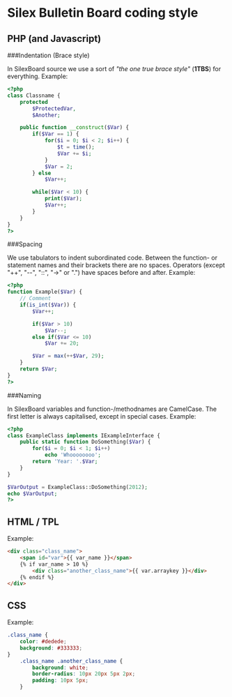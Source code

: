 Silex Bulletin Board coding style
=================================

PHP (and Javascript)
--------------------

###Indentation (Brace style)

In SilexBoard source we use a sort of _"the one true brace style"_ (__1TBS__) for everything.
Example:

```php
<?php
class Classname {
	protected
		$ProtectedVar,
		$Another;

	public function __construct($Var) {
		if($Var == 1) {
			for($i = 0; $i < 2; $i++) {
				$t = time();
				$Var += $i;
			}
			$Var = 2;
		} else
			$Var++;

		while($Var < 10) {
			print($Var);
			$Var++;
		}
	}
}
?>
```

###Spacing

We use tabulators to indent subordinated code.
Between the function- or statement names and their brackets there are no spaces.
Operators (except "++", "--", "::", "->" or ".") have spaces before and after.
Example:

```php
<?php
function Example($Var) {
	// Comment
	if(is_int($Var)) {
		$Var++;

		if($Var > 10)
			$Var--;
		else if($Var <= 10)
			$Var += 20;

		$Var = max(++$Var, 29);
	}
	return $Var;
}
?>
```

###Naming

In SilexBoard variables and function-/methodnames are CamelCase.
The first letter is always capitalised, except in special cases.
Example:

```php
<?php
class ExampleClass implements IExampleInterface {
	public static function DoSomething($Var) {
		for($i = 0; $i < 1; $i++)
			echo 'Whoooooooo';
		return 'Year: '.$Var;
	}
}

$VarOutput = ExampleClass::DoSomething(2012);
echo $VarOutput;
?>
```

HTML / TPL
----------
Example:

```html
<div class="class_name">
	<span id="var">{{ var_name }}</span>
	{% if var_name > 10 %}
		<div class="another_class_name">{{ var.arraykey }}</div>
	{% endif %}
</div>
```

CSS
---
Example:

```css
.class_name {
	color: #dedede;
	background: #333333;
}
	.class_name .another_class_name {
		background: white;
		border-radius: 10px 20px 5px 2px;
		padding: 10px 5px;
	}
```